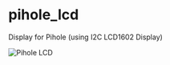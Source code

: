 # pihole_lcd
Display for Pihole (using I2C LCD1602 Display)

![Pihole LCD](https://i.redd.it/6kny2jihu8d51.jpg)
